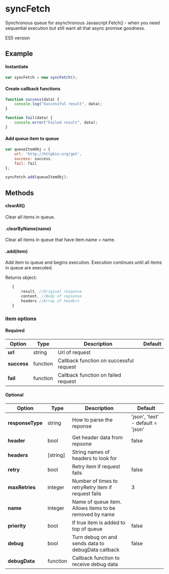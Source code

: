 # syncFetch
Synchronous queue for asynchronous Javascript Fetch() - when you need sequential execution but still want all that async promise goodness.

ES5 version

## Example

#### Instantiate
```.js
var syncFetch = new syncFetch();
```
#### Create callback functions
```.js
function success(data) {
    console.log("Successful result", data);
}

function fail(data) {
    console.error("Failed result", data);
}
```
#### Add queue item to queue
```.js
var queueItemObj = {
    url: 'http://httpbin.org/get',
    success: success,
    fail: fail
};

syncFetch.add(queueItemObj); 
 ```
 ## Methods
 
 #### clearAll()
 Clear all items in queue.
 
 #### .clearByName(name)
 Clear all items in queue that have item.name = name.

 #### .add(item)
 Add item to queue and begins execution.  Execution continues until all items in queue are executed.  
 
 Returns object:
 ```.js
    {
        result, //Original response
        content, //Body of repsonse
        headers //Array of headers 
    }
 ```
  
### item options

#### Required
| Option | Type | Description  | Default | 
| --- | --- | --- | --- |
| **url** | string | Url of request ||
| **success** | function | Callback function on successful request ||
| **fail** | function | Callback function on failed request ||

#### Optional
| Option | Type | Description  | Default | 
| --- | --- | --- | --- |
| **responseType** | string | How to parse the reponse | 'json', 'text' - default = 'json' |
| **header** | bool | Get header data from repsone | false |
| **headers** | [string] | String names of headers to look for |  |
| **retry** | bool | Retry item if request fails | false |
| **maxRetries** | integer | Number of times to retryRetry item if request fails | 3 |
| **name** | integer | Name of queue item.  Allows items to be removed by name | |
| **priority** | bool | If true item is added to top of queue | false |
| **debug** | bool | Turn debug on and sends data to debugData callback | false |
| **debugData** | function | Callback function to receive debug data |  |





